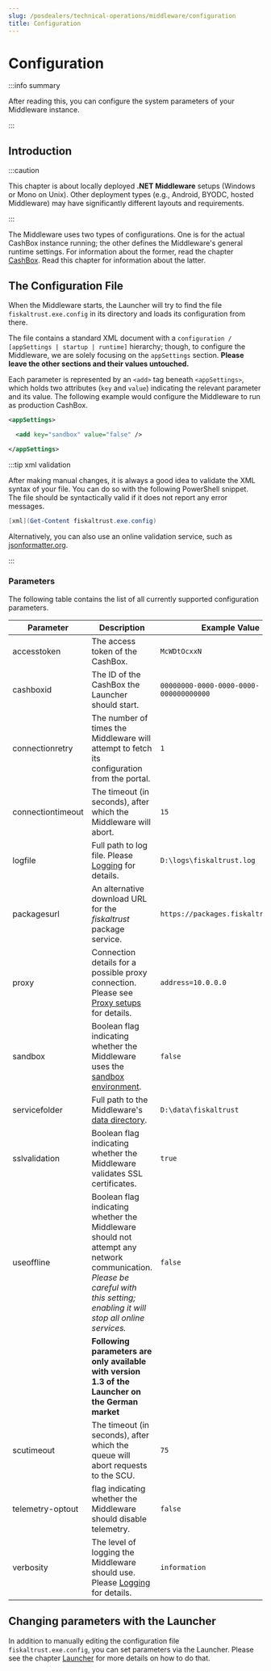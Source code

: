 ```yaml
---
slug: /posdealers/technical-operations/middleware/configuration
title: Configuration
---
```

# Configuration

:::info summary

After reading this, you can configure the system parameters of your Middleware instance.

:::

## Introduction

:::caution

This chapter is about locally deployed **.NET Middleware** setups (Windows or Mono on Unix). Other deployment types (e.g., Android, BYODC, hosted Middleware) may have significantly different layouts and requirements.

:::

The Middleware uses two types of configurations. One is for the actual CashBox instance running; the other defines the Middleware's general runtime settings. For information about the former,  read the chapter [CashBox](cashbox.md#running-a-cashbox-the-middleware).
Read this chapter for information about the latter.

## The Configuration File

When the Middleware starts, the Launcher will try to find the file `fiskaltrust.exe.config` in its directory and loads its configuration from there.

The file contains a standard XML document with a `configuration / [appSettings | startup | runtime]` hierarchy; though, to configure the Middleware, we are solely focusing on the `appSettings` section. **Please leave the other sections and their values untouched.**

Each parameter is represented by an `<add>` tag beneath `<appSettings>`, which holds two attributes (`key` and `value`) indicating the relevant parameter and its value. The following example would configure the Middleware to run as production CashBox.

```xml
<appSettings>

  <add key="sandbox" value="false" />

</appSettings>
```

:::tip xml validation

After making manual changes, it is always a good idea to validate the XML syntax of your file. You can do so with the following PowerShell snippet. The file should be syntactically valid if it does not report any error messages.

```powershell
[xml](Get-Content fiskaltrust.exe.config)
```

Alternatively, you can also use an online validation service, such as [jsonformatter.org](https://jsonformatter.org/xml-validator).

:::

### Parameters

The following table contains the list of all currently supported configuration parameters.

| Parameter         | Description                                                  | Example Value                          |
| ----------------- | ------------------------------------------------------------ | -------------------------------------- |
| accesstoken       | The access token of the CashBox.                             | `McWDtOcxxN`                           |
| cashboxid         | The ID of the CashBox the Launcher should start.             | `00000000-0000-0000-0000-000000000000` |
| connectionretry   | The number of times the Middleware will attempt to fetch its configuration from the portal. | `1`                                    |
| connectiontimeout | The timeout (in seconds), after which the Middleware will abort. | `15`                                   |
| logfile           | Full path to log file. Please [Logging](logging.md) for details. | `D:\logs\fiskaltrust.log`              |
| packagesurl       | An alternative download URL for the _fiskaltrust_ package service. | `https://packages.fiskaltrust.cloud`   |
| proxy             | Connection details for a possible proxy connection. Please see [Proxy setups](network-requirements.md#proxy-setups) for details. | `address=10.0.0.0`                     |
| sandbox           | Boolean flag indicating whether the Middleware uses the [sandbox environment](../../getting-started/sandbox.md). | `false`                                |
| servicefolder     | Full path to the Middleware's [data directory](setup.md#data-directory). | `D:\data\fiskaltrust`                  |
| sslvalidation     | Boolean flag indicating whether the Middleware validates SSL certificates. | `true`                                 |
| useoffline        | Boolean flag indicating whether the Middleware should not attempt any network communication.<br />*Please be careful with this setting; enabling it will stop all online services.* | `false`                                |
|                   | **Following parameters are only available with version 1.3 of the Launcher on the German market** |                                        |
| scutimeout        | The timeout (in seconds), after which the queue will abort requests to the SCU. | `75`                                   |
| telemetry-optout  | flag indicating whether the Middleware should disable telemetry. | `false`                                |
| verbosity         | The level of logging the Middleware should use. Please [Logging](logging.md) for details. | `information`                          |

## Changing parameters with the Launcher

In addition to manually editing the configuration file `fiskaltrust.exe.config`, you can set parameters via the Launcher. Please see the chapter [Launcher](Launcher.md#configuration-parameters) for more details on how to do that.